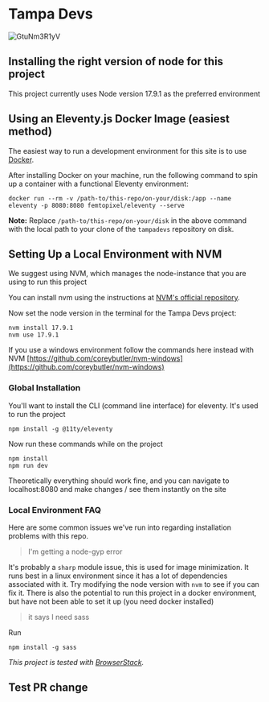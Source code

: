 # Tampa Devs

![GtuNm3R1yV](https://user-images.githubusercontent.com/10290348/162232393-26045f1f-7f79-466b-9686-47a77b72bd58.gif)

## Installing the right version of node for this project

This project currently uses Node version 17.9.1 as the preferred environment

## Using an Eleventy.js Docker Image (easiest method)

The easiest way to run a development environment for this site is to use [Docker](https://www.docker.com/).

After installing Docker on your machine, run the following command to spin up a container with a functional Eleventy environment:

```
docker run --rm -v /path-to/this-repo/on-your/disk:/app --name eleventy -p 8080:8080 femtopixel/eleventy --serve 
```

**Note:** Replace `/path-to/this-repo/on-your/disk` in the above command with the local path to your clone of the `tampadevs` repository on disk.


## Setting Up a Local Environment with NVM 

We suggest using NVM, which manages the node-instance that you are using to run this project

You can install nvm using the instructions at [NVM's official repository](https://github.com/nvm-sh/nvm).

Now set the node version in the terminal for the Tampa Devs project:

```
nvm install 17.9.1
nvm use 17.9.1
```

If you use a windows environment follow the commands here instead with NVM [https://github.com/coreybutler/nvm-windows](https://github.com/coreybutler/nvm-windows)

### Global Installation

You'll want to install the CLI (command line interface) for eleventy. It's used to run the project

```
npm install -g @11ty/eleventy
```

Now run these commands while on the project

```
npm install
npm run dev
```

Theoretically everything should work fine, and you can navigate to localhost:8080 and make changes / see them instantly on the site

### Local Environment FAQ 

Here are some common issues we've run into regarding installation problems with this repo.

> I'm getting a node-gyp error

It's probably a `sharp` module issue, this is used for image minimization. It runs best in a linux environment since it has a lot of dependencies associated with it. Try modifying the node version with `nvm` to see if you can fix it. There is also the potential to run this project in a docker environment, but have not been able to set it up (you need docker installed)

> it says I need sass

Run

```
npm install -g sass
```

*This project is tested with [BrowserStack](https://www.browserstack.com/).*

## Test PR change